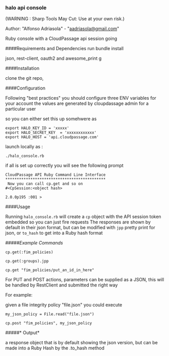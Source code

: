 ### halo api console

(WARNING : Sharp Tools May Cut: Use at your own risk.)

Author: "Alfonso Adriasola" - "aadriasola@gmail.com"

Ruby console with a CloudPassage api session going


####Requirements and Dependencies
run bundle install

json, rest-client, oauth2 and awesome_print g

####Installation 

clone the git repo, 


####Configuration

Following "best practices" you should configure three ENV variables for your account
the values are generated by cloupdassage admin for a particular user

so you can either set this up somehwere as

```
export HALO_KEY_ID = 'xxxxx'
export HALO_SECRET_KEY  = 'xxxxxxxxxxxx'
export HALO_HOST = 'api.cloudpassage.com'
```

launch locally as :

`./halo_console.rb`

if all is set up correctly you will see the following prompt


```
CloudPassage API Ruby Command Line Interface
********************************************
 Now you can call cp.get and so on 
#<CpSession:<object hash>

2.0.0p195 :001 >
```


####Usage

Running `halo_console.rb` will create a `cp` object with the API session token embedded so you can just fire requests
The responses are shown by default in their json format, but can be modified with `jpp` pretty print
for json, or `to_hash` to get into a Ruby hash format


#####*Example Commands*

```
cp.get(:fim_policies)

cp.get(:groups).jpp

cp.get "fim_policies/put_an_id_in_here"

```

For PUT and POST actions, parameters can be supplied as a JSON,
this will be handled by RestClient and submitted the right way

For example:

given a file integrity policy "file.json" you could execute

```
my_json_policy = File.read("file.json")

cp.post "fim_policies", my_json_policy
```

#####* Output*

a response object that is by default showing the json version, but can be made into a Ruby Hash by the .to_hash method

